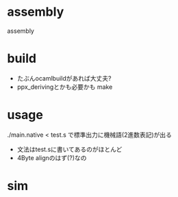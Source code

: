 # assembly
assembly

# build
* たぶんocamlbuildがあれば大丈夫?
* ppx_derivingとかも必要かも
make 

# usage
./main.native < test.s
で標準出力に機械語(2進数表記)が出る
* 文法はtest.sに書いてあるのがほとんど
* 4Byte alignのはず(?)なの

# sim
